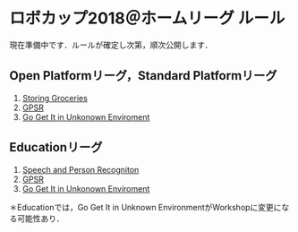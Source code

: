 # ロボカップ2018＠ホームリーグ ルール

現在準備中です．ルールが確定し次第，順次公開します．

## Open Platformリーグ，Standard Platformリーグ
1. [Storing Groceries](sg.md)
2. [GPSR](gpsr.md)
3. [Go Get It in Unkonown Enviroment](gogetit.md)

## Educationリーグ
1. [Speech and Person Recogniton](spr.md)
2. [GPSR](gpsr.md)
3. [Go Get It in Unkonown Enviroment](gogetit.md)

＊Educationでは，Go Get It in Unknown EnvironmentがWorkshopに変更になる可能性あり．
